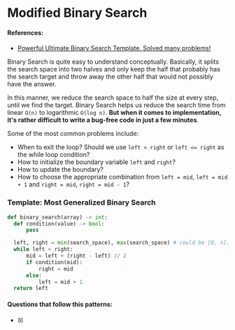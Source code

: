 # Modified Binary Search

#### References:
- [Powerful Ultimate Binary Search Template. Solved many problems!](https://leetcode.com/discuss/study-guide/786126/Python-Powerful-Ultimate-Binary-Search-Template.-Solved-many-problems)

Binary Search is quite easy to understand conceptually. Basically, it splits the search space into two halves and only keep the half that probably has the search target and throw away the other half that would not possibly have the answer. 

In this manner, we reduce the search space to half the size at every step, until we find the target. Binary Search helps us reduce the search time from linear `O(n)` to logarithmic `O(log n)`. **But when it comes to implementation, it's rather difficult to write a bug-free code in just a few minutes**. 

Some of the most common problems include:
- When to exit the loop? Should we use `left < right` or `left <= right` as the while loop condition?
- How to initialize the boundary variable `left` and `right`?
- How to update the boundary?
- How to choose the appropriate combination from `left = mid`, `left = mid + 1` and `right = mid`, `right = mid - 1`?


### Template: Most Generalized Binary Search

  ```python
  def binary_search(array) -> int:
    def condition(value) -> bool:
        pass

    left, right = min(search_space), max(search_space) # could be [0, n], [1, n] etc. Depends on problem
    while left < right:
        mid = left + (right - left) // 2
        if condition(mid):
            right = mid
        else:
            left = mid + 1
    return left
  ```
#### Questions that follow this patterns:
- [x]
